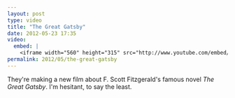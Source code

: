 ```yaml
---
layout: post
type: video
title: "The Great Gatsby"
date: 2012-05-23 17:35
video: 
  embed: |
    <iframe width="560" height="315" src="http://www.youtube.com/embed/OULhlaX6JY4" frameborder="0" allowfullscreen></iframe>
permalink: 2012/05/the-great-gatsby
---
```


They're making a new film about F. Scott Fitzgerald's famous novel _The Great Gatsby_. I'm hesitant, to say the least.
